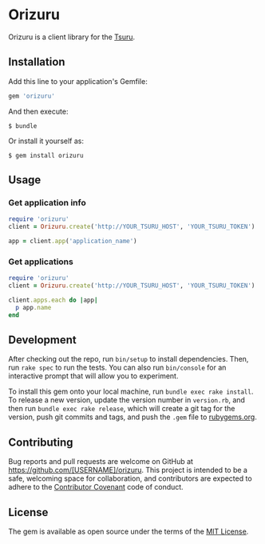 # Orizuru

Orizuru is a client library for the [Tsuru](https://github.com/tsuru/tsuru).

## Installation

Add this line to your application's Gemfile:

```ruby
gem 'orizuru'
```

And then execute:

    $ bundle

Or install it yourself as:

    $ gem install orizuru

## Usage

### Get application info

```ruby
require 'orizuru'
client = Orizuru.create('http://YOUR_TSURU_HOST', 'YOUR_TSURU_TOKEN')

app = client.app('application_name')
```

### Get applications

```ruby
require 'orizuru'
client = Orizuru.create('http://YOUR_TSURU_HOST', 'YOUR_TSURU_TOKEN')

client.apps.each do |app|
  p app.name
end
```

## Development

After checking out the repo, run `bin/setup` to install dependencies. Then, run `rake spec` to run the tests. You can also run `bin/console` for an interactive prompt that will allow you to experiment.

To install this gem onto your local machine, run `bundle exec rake install`. To release a new version, update the version number in `version.rb`, and then run `bundle exec rake release`, which will create a git tag for the version, push git commits and tags, and push the `.gem` file to [rubygems.org](https://rubygems.org).

## Contributing

Bug reports and pull requests are welcome on GitHub at https://github.com/[USERNAME]/orizuru. This project is intended to be a safe, welcoming space for collaboration, and contributors are expected to adhere to the [Contributor Covenant](http://contributor-covenant.org) code of conduct.


## License

The gem is available as open source under the terms of the [MIT License](http://opensource.org/licenses/MIT).
